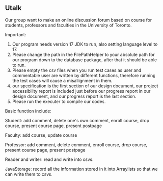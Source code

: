 ## Utalk

Our group want to make an online discussion forum based on course for students, professors and faculties in the University of Toronto. 

Important: 
1. Our program needs version 17 JDK to run, also setting language level to 17.
2. Please change the path in the FilePathHelper to your absolute path for our program down to the database package, after that it should be able to run.
3. Please empty the csv files when you run test cases as user and commentable user are written by different functions, therefore running the test cases will cause a misallignment in them.
4. our specification is the first section of our design document, our project accessibility report is included just before our progress report in our design document, and our progress report is the last section. 
5. Please run the executer to compile our codes. 

Basic function include: 

Student: add comment, delete one's own comment, enroll course, drop course, present course page, present postpage 

Faculty: add course, update course

Professor: add comment, delete comment, enroll course, drop course, present course page, present postpage 

Reader and writer: read and write into csvs.

JavaStorage: record all the information stored in it into Arraylists so that we can write them to csvs. 
